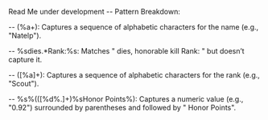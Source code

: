 Read Me under development
-- Pattern Breakdown:

-- (%a+): Captures a sequence of alphabetic characters for the name (e.g., "Natelp").

-- %sdies.*Rank:%s: Matches " dies, honorable kill Rank: " but doesn’t capture it.

-- ([%a]+): Captures a sequence of alphabetic characters for the rank (e.g., "Scout").

-- %s%(([%d%.]+)%sHonor Points%): Captures a numeric value (e.g., "0.92") surrounded by parentheses and followed by " Honor Points".
